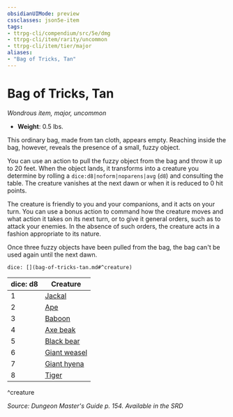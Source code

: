 ```yaml
---
obsidianUIMode: preview
cssclasses: json5e-item
tags:
- ttrpg-cli/compendium/src/5e/dmg
- ttrpg-cli/item/rarity/uncommon
- ttrpg-cli/item/tier/major
aliases: 
- "Bag of Tricks, Tan"
---
```

# Bag of Tricks, Tan
*Wondrous item, major, uncommon*  


- **Weight**: 0.5 lbs.

This ordinary bag, made from tan cloth, appears empty. Reaching inside the bag, however, reveals the presence of a small, fuzzy object.

You can use an action to pull the fuzzy object from the bag and throw it up to 20 feet. When the object lands, it transforms into a creature you determine by rolling a `dice:d8|noform|noparens|avg` (`d8`) and consulting the table. The creature vanishes at the next dawn or when it is reduced to 0 hit points.

The creature is friendly to you and your companions, and it acts on your turn. You can use a bonus action to command how the creature moves and what action it takes on its next turn, or to give it general orders, such as to attack your enemies. In the absence of such orders, the creature acts in a fashion appropriate to its nature.

Once three fuzzy objects have been pulled from the bag, the bag can't be used again until the next dawn.

`dice: [](bag-of-tricks-tan.md#^creature)`

| dice: d8 | Creature |
|----------|----------|
| 1 | [Jackal](3-Mechanics/CLI/bestiary/beast/jackal.md) |
| 2 | [Ape](3-Mechanics/CLI/bestiary/beast/ape.md) |
| 3 | [Baboon](3-Mechanics/CLI/bestiary/beast/baboon.md) |
| 4 | [Axe beak](3-Mechanics/CLI/bestiary/beast/axe-beak.md) |
| 5 | [Black bear](3-Mechanics/CLI/bestiary/beast/black-bear.md) |
| 6 | [Giant weasel](3-Mechanics/CLI/bestiary/beast/giant-weasel.md) |
| 7 | [Giant hyena](3-Mechanics/CLI/bestiary/beast/giant-hyena.md) |
| 8 | [Tiger](3-Mechanics/CLI/bestiary/beast/tiger.md) |
^creature

*Source: Dungeon Master's Guide p. 154. Available in the <span title='Systems Reference Document (5.1)'>SRD</span>*